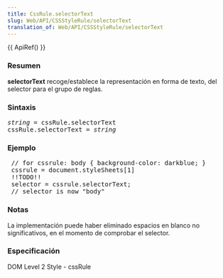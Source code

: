```yaml
---
title: CssRule.selectorText
slug: Web/API/CSSStyleRule/selectorText
translation_of: Web/API/CSSStyleRule/selectorText
---
```

<p>{{ ApiRef() }}</p>
<h3 id="Summary" name="Summary">Resumen</h3>
<p><strong>selectorText</strong> recoge/establece la representación en forma de texto, del selector para el grupo de reglas.</p>
<h3 id="Syntax" name="Syntax">Sintaxis</h3>
<pre class="eval"><em>string</em> = cssRule.selectorText
cssRule.selectorText = <em>string</em>
</pre>
<h3 id="Example" name="Example">Ejemplo</h3>
<pre> // for cssrule: body { background-color: darkblue; }
 cssrule = document.styleSheets[1]
 !!TODO!!
 selector = cssrule.selectorText;
 // selector is now "body"
</pre>
<h3 id="Notes" name="Notes">Notas</h3>
<p>La implementación puede haber eliminado espacios en blanco no significativos, en el momento de comprobar el selector.</p>
<h3 id="Specification" name="Specification">Especificación</h3>
<p>DOM Level 2 Style - cssRule</p>
